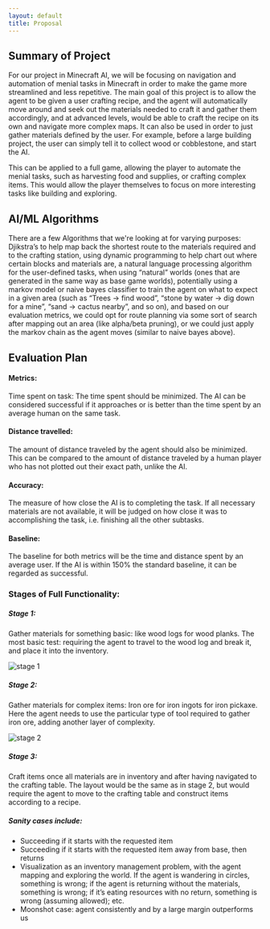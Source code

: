 ```yaml
---
layout: default
title: Proposal
---
```


## Summary of Project

For our project in Minecraft AI, we will be focusing on navigation and automation of menial tasks in Minecraft in order to make the game more streamlined and less repetitive. The main goal of this project is to allow the agent to be given a user crafting recipe, and the agent will automatically move around and seek out the materials needed to craft it and gather them accordingly, and at advanced levels, would be able to craft the recipe on its own and navigate more complex maps. It can also be used in order to just gather materials defined by the user. For example, before a large building project, the user can simply tell it to collect wood or cobblestone, and start the AI.

This can be applied to a full game, allowing the player to automate the menial tasks, such as harvesting food and supplies, or crafting complex items. This would allow the player themselves to focus on more interesting tasks like building and exploring.

## AI/ML Algorithms
There are a few Algorithms that we're looking at for varying purposes: Djikstra’s to help map back the shortest route to the materials required and to the crafting station, using dynamic programming to help chart out where certain blocks and materials are, a natural language processing algorithm for the user-defined tasks, when using “natural” worlds (ones that are generated in the same way as base game worlds), potentially using a markov model or naive bayes classifier to train the agent on what to expect in a given area (such as “Trees -> find wood”, “stone by water -> dig down for a mine”, “sand -> cactus nearby”, and so on), and based on our evaluation metrics, we could opt for route planning via some sort of search after mapping out an area (like alpha/beta pruning), or we could just apply the markov chain as the agent moves (similar to naive bayes above).


## Evaluation Plan

#### Metrics:
Time spent on task: The time spent should be minimized. The AI can be considered successful if it approaches or is better than the time spent by an average human on the same task.  


#### Distance travelled: 
The amount of distance traveled by the agent should also be minimized. This can be compared to the amount of distance traveled by a human player who has not plotted out their exact path, unlike the AI.


#### Accuracy: 
The measure of how close the AI is to completing the task. If all necessary materials are not available, it will be judged on how close it was to accomplishing the task, i.e. finishing all the other subtasks.  


#### Baseline:
The baseline for both metrics will be the time and distance spent by an average user. If the AI is within 150% the standard baseline, it can be regarded as successful.  


### Stages of Full Functionality:

##### Stage 1: 
Gather materials for something basic: like wood logs for wood planks. The most basic test: requiring the agent to travel to the wood log and break it, and place it into the inventory.  

![stage 1](https://user-images.githubusercontent.com/43485198/104982350-54b97d00-59bf-11eb-9def-fabe6ba4c577.png)


##### Stage 2: 
Gather materials for complex items: Iron ore for iron ingots for iron pickaxe. Here the agent needs to use the particular type of tool required to gather iron ore, adding another layer of complexity.  

![stage 2](https://user-images.githubusercontent.com/43485198/104982480-9fd39000-59bf-11eb-9153-3c296cfbb588.png)


##### Stage 3: 
Craft items once all materials are in inventory and after having navigated to the crafting table. The layout would be the same as in stage 2, but would require the agent to move to the crafting table and construct items according to a recipe.


##### Sanity cases include: 
* Succeeding if it starts with the requested item
* Succeeding if it starts with the requested item away from base, then returns
* Visualization as an inventory management problem, with the agent mapping and exploring the world. If the agent is wandering in circles, something is wrong; if the agent is returning without the materials, something is wrong; if it’s eating resources with no return, something is wrong (assuming allowed); etc.
* Moonshot case: agent consistently and by a large margin outperforms us
